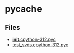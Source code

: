 # __pycache__

## Files

- [__init__.cpython-312.pyc](__init__.cpython-312.pyc)
- [test_svds.cpython-312.pyc](test_svds.cpython-312.pyc)
